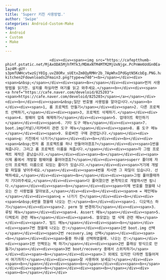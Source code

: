 ```yaml
---
layout: post
title: 'Superr 키친 사용방법.'
author: 'Swipe'
categories: Android-Custom-Make
tags:
- Android
- Custom
- Make
-
---
```



<script> location.href='https://cafe.naver.com/develoid/825209' ; </script>


















						<div><div><span><img src="https://cafeptthumb-phinf.pstatic.net/MjAxODA5MjhfMTk3/MDAxNTM4MTM2MjUxNjgx.PcPnWe6UdGn0Ea-Iaz4M-gUY-s3pmfUWHcvtwzGjY0Ig.uvZ8ORv_sUEtxZm8QyRMHr2b_7ApWhxIPdGgtN5KcbEg.PNG.hanbin81j32/https_2F2Fbitbucket.org2Fsuperr2Fsuperrs-kitchen2Fdownloads2Fmain3.png?type=w740"><b></span></div><div><span>&nbsp;</span></div><div><span><b></span></div><div><span>먼저 사용방법을 읽기전. 설치를 하실라면 여기를 읽고 와주세요.</span><b></div><div><span><a href="https://cafe.naver.com/develoid/825203"><span>https://cafe.naver.com/develoid/825203</span></a></span></div><div><b></div><div><span>&nbsp;일단 번호별 사용법을 알아갑시다.</span><b></div><div><span>1, 롬 프로젝트 만들기</span></div><div><span>2. 다른 프로젝트 선택하기,</span></div><div><span>3, 프로젝트 삭제하기.</span></div><div><span>4. 펌웨어 압축 해제하기</span></div><div><span>5. 업데이트 확인하기</span></div><div><span>6. 기타 도구 매뉴</span></div><div><span>7. boot.img(커널)/리커버리 관련 도구 메뉴</span></div><div><span>8. 롬 도구 메뉴</span></div><div><span>9. 유료버전 구매 관련입니다.</span></div><div><span>q: 키친에서 나가기</span></div><div><b></div><div><b></div><div><span>&nbsp;먼저 롬 프로젝트를 하나 만들어야겠죠?</span></div><div><span>1번을 쳐줍니다. 그리고 롬 프로젝트 이름을 쳐줍시다.</span></div><div><span>자 그럼 프로젝트 제작은 끝났습니다.</span></div><div><span><b></span></div><div><span>이제 롬에서 개발할 펌웨어를 풀어야겠죠?</span></div><div><span>superr 폴더에 자신의 프로젝트 이름으로 되있는 폴더가 있습니다.</span></div><div><span>거기에 개발할 파일을 넣어주세요.</span></div><div><span>4번을 치시면 그 파일이 있습니다. 선택하세요,</span></div><div><span><b></span></div><div><span>그럼 풀어줄때까지 기다려주세요,</span></div><div><span>다 풀어졌으면 본격적으로 개발하시면 됩니다.</span></div><div><span><b></span></div><div><span>이제 번호를 쳤을때 나오는 칸 사용법을 알아보죠,</span></div><div><b></div><div><span>m = 메인메뉴</span></div><div><span>q = 나가기 칸</span></div><div><b></div><div><span>&nbsp;6번을 쳤을때 나오는 칸:</span><b></div><div><span>1. 디오덱스 하기</span></div><div><span>2. perm 형 변경하기</span></div><div><span>3. 루팅 메뉴</span></div><div><span>4. Assert 메뉴</span></div><div><span>5. 디렉토리 관련 메뉴</span></div><div><span>6. 쓸모없는 앱 삭제 관련 메뉴</span></div><div><span>7. 빌드 메뉴</span></div><div><span><b></span></div><div><span>7번 쳤을때 나오는 칸:</span></div><div><span>1번 boot.img 선택</span></div><div><span>2번 recovery.img 선택</span></div><div><span><b></span></div><div><span>둘중 하나를 선택하였을때. 나오는 칸:</span></div><div><span>1번 언팩또는 팩 하기</span></div><div><span>2번 플래싱 방식으로 만들기</span></div><div><span>3번 boot/recovery 중에서 스위치하기</span></div><div><span><b></span></div><div><span>그 외에도 있지만 다하면 힘들어져서 여기까지!</span></div><div><span>잘 사용하여 보세요!</span></div><div><span><b></span></div><div><span><b></span></div><div><span><b></span></div><div><span><b></span></div><div><span><b></span></div><div><span><b></span></div></div>
